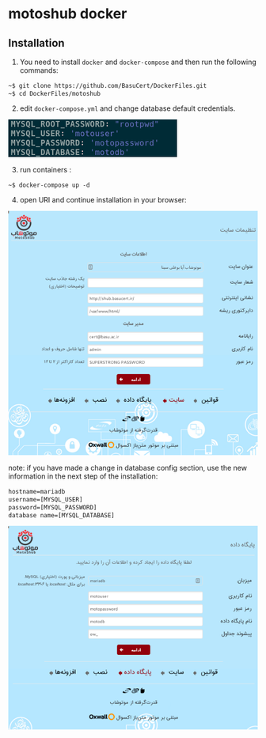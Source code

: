 # motoshub docker

## Installation
1. You need to install ``docker`` and ``docker-compose`` and then run the following commands:
```shell
~$ git clone https://github.com/BasuCert/DockerFiles.git
~$ cd DockerFiles/motoshub
```

2. edit ``docker-compose.yml`` and change database default credentials.

![database default credentials](/motoshub/screenshots/dbconfig.png?raw=true)

3. run containers :
```shell
~$ docker-compose up -d 
```

4. open URI and continue installation in your browser:

![database default credentials](/motoshub/screenshots/webinterface-config.png?raw=true)

note: if you have made a change in database config section, use the new information in the next step of the installation:
```
hostname=mariadb
username=[MYSQL_USER]
password=[MYSQL_PASSWORD]
database name=[MYSQL_DATABASE]
```

![database default credentials](/motoshub/screenshots/webinterface-dbconfig.png?raw=true)
